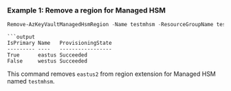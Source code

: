 ### Example 1: Remove a region for Managed HSM
```powershell
Remove-AzKeyVaultManagedHsmRegion -Name testmhsm -ResourceGroupName test-rg -Regioe eastus2 -PassThru
```

```output
```output
IsPrimary Name   ProvisioningState
--------- ----   -----------------
True      eastus Succeeded
False     westus Succeeded
``````

This command removes `eastus2` from region extension for Managed HSM named `testmhsm`.